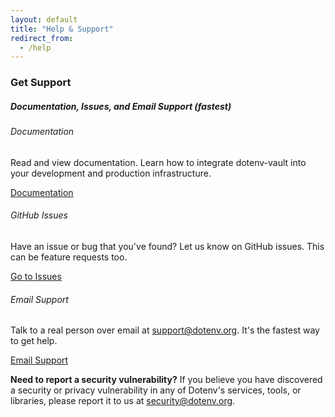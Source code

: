 ```yaml
---
layout: default
title: "Help & Support"
redirect_from:
  - /help
---
```


<div class="container">
  <div class="row">
    <div class="col-lg-10 offset-lg-1">
      <h3 class="text-center h1 mt-5 fw-bold">Get Support</h3>
      <h5 class="text-center text-secondary mb-3">Documentation, Issues, and Email Support (fastest)</h5>
      <div class="card-group">
      <div class="card">
        <div class="card-body">
          <h6 class="fw-bold">Documentation</h6>
          <p>Read and view documentation. Learn how to integrate <span class="fw-bold">dotenv-vault</span> into your development and production infrastructure.</p>
        </div>
        <div class="card-footer">
          <a class="btn btn-secondary btn-sm" href="/docs">
            <div class="d-flex align-items-center">
              <div class="me-1">Documentation</div>
              <iconify-icon icon="mdi:file-document-box-outline" style="color: #fcfcfc;" height="16"></iconify-icon>
            </div>
          </a>
        </div>
      </div>
      <div class="card">
        <div class="card-body">
          <h6 class="fw-bold">GitHub Issues</h6>
          <p>Have an issue or bug that you've found? Let us know on GitHub issues. This can be feature requests too.</p>
        </div>
        <div class="card-footer">
          <a class="btn btn-secondary btn-sm" href="https://github.com/dotenv-org/dotenv-vault/issues" target="_blank">
            <div class="d-flex align-items-center">
              <div class="me-1">Go to Issues</div>
              <iconify-icon icon="simple-icons:github" style="color: #fcfcfc;" height="16"></iconify-icon>
            </div>
          </a>
        </div>
      </div>
      <div class="card">
        <div class="card-body">
          <h6 class="fw-bold">Email Support</h6>
          <p>Talk to a real person over email at <a href="mailto:support@dotenv.org">support@dotenv.org</a>. It's the fastest way to get help.</p>
        </div>
        <div class="card-footer">
          <a class="btn btn-secondary btn-sm" href="mailto:support@dotenv.org" target="_blank">
            <div class="d-flex align-items-center">
              <div class="me-1">Email Support</div>
              <iconify-icon icon="ph:envelope" style="color: #fcfcfc;" height="16"></iconify-icon>
            </div>
          </a>
        </div>
      </div>
      </div>
      <p class="small text-muted mt-3 mb-5">
      <strong>Need to report a security vulnerability?</strong> If you believe you have discovered a security or privacy vulnerability in any of Dotenv's services, tools, or libraries, please report it to us at <a href="mailto:security@dotenv.org">security@dotenv.org</a>.
      </p>
    </div>
  </div>
</div>

